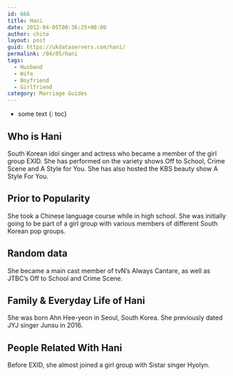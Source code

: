 ```yaml
---
id: 666
title: Hani
date: 2012-04-05T00:36:25+00:00
author: chito
layout: post
guid: https://ukdataservers.com/hani/
permalink: /04/05/hani
tags:
  - Husband
  - Wife
  - Boyfriend
  - Girlfriend
category: Marriage Guides
---
```


* some text
{: toc}


## Who is  Hani
                  
                  
                  
South Korean idol singer and actress who became a member of the girl group EXID. She has performed on the variety shows Off to School, Crime Scene and A Style for You. She has also hosted the KBS beauty show A Style For You.
                  
                
                
                
## Prior to Popularity 
                  
                  
                  
She took a Chinese language course while in high school. She was initially going to be part of a girl group with various members of different South Korean pop groups.
                  
                
                
                
## Random data 
                  
                  
                  
She became a main cast member of tvN&#8217;s Always Cantare, as well as JTBC&#8217;s Off to School and Crime Scene.
                  
                
                
                
## Family & Everyday Life of Hani
                  
                  
                  
She was born Ahn Hee-yeon in Seoul, South Korea. She previously dated JYJ singer Junsu in 2016.
                  
                
                
                
## People Related With  Hani
                  
                  
                  
Before EXID, she almost joined a girl group with Sistar singer Hyolyn.
                  
                
              
            
          
          
          
    
    
  
